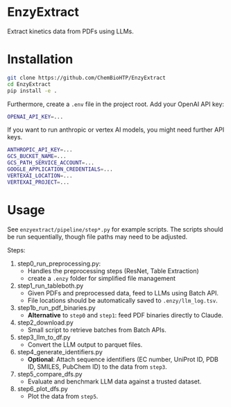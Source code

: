 # EnzyExtract

Extract kinetics data from PDFs using LLMs.

# Installation

```bash
git clone https://github.com/ChemBioHTP/EnzyExtract
cd EnzyExtract
pip install -e .
```

Furthermore, create a `.env` file in the project root. Add your OpenAI API key:
```bash
OPENAI_API_KEY=...
```

If you want to run anthropic or vertex AI models, you might need further API keys.
```bash
ANTHROPIC_API_KEY=...
GCS_BUCKET_NAME=...
GCS_PATH_SERVICE_ACCOUNT=...
GOOGLE_APPLICATION_CREDENTIALS=...
VERTEXAI_LOCATION=...
VERTEXAI_PROJECT=...
```

# Usage

See `enzyextract/pipeline/step*.py` for example scripts. The scripts should be run sequentially, though file paths may need to be adjusted.

Steps:
1. step0_run_preprocessing.py:
    - Handles the preprocessing steps (ResNet, Table Extraction)
    - create a `.enzy` folder for simplified file management
2. step1_run_tableboth.py
    - Given PDFs and preprocessed data, feed to LLMs using Batch API.
    - File locations should be automatically saved to `.enzy/llm_log.tsv`.
3. step1b_run_pdf_binaries.py
    - **Alternative** to `step0` and `step1`: feed PDF binaries directly to Claude.
4. step2_download.py
    - Small script to retrieve batches from Batch APIs.
5. step3_llm_to_df.py
    - Convert the LLM output to parquet files.
6. step4_generate_identifiers.py
    - **Optional**: Attach sequence identifiers (EC number, UniProt ID, PDB ID, SMILES, PubChem ID) to the data from `step3`.
7. step5_compare_dfs.py
    - Evaluate and benchmark LLM data against a trusted dataset.
8. step6_plot_dfs.py
    - Plot the data from `step5`.
